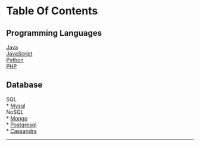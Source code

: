 # Table Of Contents  

## Programming Languages
   [Java](https://srimuthurajesh.github.io/Tech-Notes/Java)  
   [JavaScript](https://srimuthurajesh.github.io/Tech-Notes/Java%20script)  
   [Python](https://srimuthurajesh.github.io/Tech-Notes/Python)  
   [PHP](https://srimuthurajesh.github.io/Tech-Notes/PHP)  

## Database
   SQL  
      * [Mysql](https://srimuthurajesh.github.io/Tech-Notes/SQL/mysql.html)  
   NoSQL  
       * [Mongo](https://srimuthurajesh.github.io/Tech-Notes/NoSql/Mongo.html)  
       * [Postgresql](https://srimuthurajesh.github.io/Tech-Notes/NoSql/Mongo.html)  
       * [Cassandra](https://srimuthurajesh.github.io/Tech-Notes/NoSql/Cassandra.html)  


----
